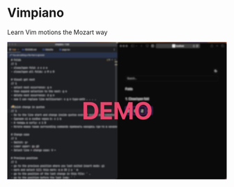 # Vimpiano

Learn Vim motions the Mozart way

[![Demo](https://github.com/pochka15/vimpiano/blob/main/assets/demo.png)](https://drive.google.com/file/d/1zVfDrFrXQNNfgE-7Z_QEM9una0JzDZjE/view?usp=sharing)
